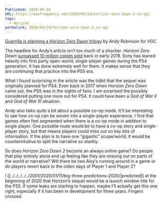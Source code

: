 ```yaml
---
Published: 2020-04-24
URL: https://maxfrequency.net/2020/04/24/horizon-sero-dawn-2-co-op/
tags:
  - Horizon
permalink: 2020/04/24/horizon-sero-dawn-2-co-op/
---
```

[Guerrilla is planning a Horizon Zero Dawn trilogy](https://www.videogameschronicle.com/news/horizon-zero-dawn-2/) by Andy Robinson for VGC

The headline for Andy’s article isn’t too much of a shocker. *Horizon Zero Dawn* [surpassed 10 million copies sold](https://blog.us.playstation.com/2019/02/28/horizon-zero-dawn-celebrates-second-anniversary-10-million-copies-sold-worldwide/) back in early 2019. Sony has leaned heavily into first party open-world, single-player games during the PS4 generation. It has done extremely well for them. It makes sense that they are continuing that practice into the PS5 era.

What I found surprising in the article was the tidbit that the sequel was originally planned for PS4. Even back in 2017 when *Horizon Zero Dawn* came out, the PS5 was in the sights of fans. I am surprised the possibly considered putting one more out for PS4. It could have been a *God of War II* and *God of War III* situation.

Andy also talks quite a bit about a possible co-op mode. It’ll be interesting to see how co-op can be woven into a single-player experience. I find that games often feel segmented when there is a co-op mode in addition to single player. One possible route would be to have a co-op story and single-player story, but that means players could miss out on key bits of information. If the plan is to have one “gigantic” scope/world, it would be counterintuitive to split the narrative so starkly.

So does *Horizon Zero Dawn 2* become an always online game? Do people that play entirely alone end up feeling like they are missing out on parts of the world or narrative? Will there be two Aloy’s running around in a game or do players revert back to the olden days of Player 1 and Player 2?

I [[../../../../../2001/2020/01/11/big-three-predictions-2020/|predicted]] at the beginning of 2020 that Horizon’s sequel would be a launch window title for the PS5. If some leaks are starting to happen, maybe I’ll actually get this one right, especially if it has been in development for three years. Fingers crossed.